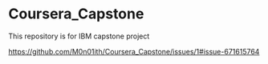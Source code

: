 # Coursera_Capstone
This repository is for IBM capstone project

https://github.com/M0n01ith/Coursera_Capstone/issues/1#issue-671615764
